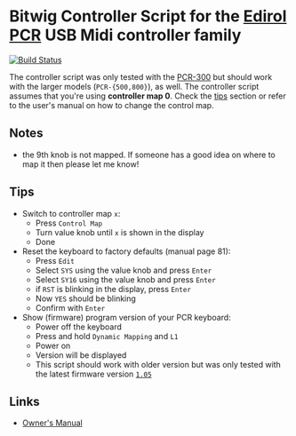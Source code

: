 # Bitwig Controller Script for the [Edirol PCR](http://www.rolandus.com/products/pcr-300/) USB Midi controller family

[![Build Status](https://travis-ci.org/klingtnet/bitwig-edirol-pcr.svg?branch=master)](https://travis-ci.org/klingtnet/bitwig-edirol-pcr)

The controller script was only tested with the [PCR-300](http://www.rolandus.com/products/pcr-300/) but should work with the larger models (`PCR-{500,800}`), as well. The controller script assumes that you're using **controller map 0**. Check the [tips](#tips) section or refer to the user's manual on how to change the control map.

## Notes

- the 9th knob is not mapped. If someone has a good idea on where to map it then please let me know!

## Tips

- Switch to controller map `x`:
    - Press `Control Map`
    - Turn value knob until `x` is shown in the display
    - Done
- Reset the keyboard to factory defaults (manual page 81):
    - Press `Edit`
    - Select `SYS` using the value knob and press `Enter`
    - Select `SY16` using the value knob and press `Enter`
    - if `RST` is blinking in the display, press `Enter`
    - Now `YES` should be blinking
    - Confirm with `Enter`
- Show (firmware) program version of your PCR keyboard:
    - Power off the keyboard
    - Press and hold `Dynamic Mapping` and `L1`
    - Power on
    - Version will be displayed
    - This script should work with older version but was only tested with the latest firmware version [`1.05`](http://roland.com/support/article/?q=downloads&p=PCR-300&id=1812363)

## Links

- [Owner's Manual](http://lib.roland.co.jp/support/en/manuals/res/1810983/PCR-300_500_800_e2.pdf)

